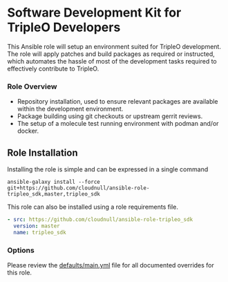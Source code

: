 # Software Development Kit for TripleO Developers

This Ansible role will setup an environment suited for TripleO development.
The role will apply patches and build packages as required or instructed,
which automates the hassle of most of the development tasks required to
effectively contribute to TripleO.

### Role Overview

* Repository installation, used to ensure relevant packages are available
  within the development environment.
* Package building using git checkouts or upstream gerrit reviews.
* The setup of a molecule test running environment with podman and/or docker.

## Role Installation

Installing the role is simple and can be expressed in a single command

``` shell
ansible-galaxy install --force git+https://github.com/cloudnull/ansible-role-tripleo_sdk,master,tripleo_sdk
```

This role can also be installed using a role requirements file.

``` yaml
- src: https://github.com/cloudnull/ansible-role-tripleo_sdk
  version: master
  name: tripleo_sdk
```

### Options

Please review the [defaults/main.yml](defaults/main.yml) file for all documented overrides for
this role.
